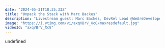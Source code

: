 ```yaml
---
date: "2024-05-31T18:35:33Z"
title: "Unpack the Stack with Marc Backes"
description: "Livestream guest: Marc Backes, DevRel Lead @WeAreDevelopers\nhttps://twitter.com/themarcba\nhttps://twitter.com/WeAreDevs\n\nLivestream Host: Tim Benniks \nhttps://twitter.com/timbenniks\nhttps://www.linkedin.com/in/timbenniks/\n\nJoin us on Discord at https://uniform.to/discord\n\nFollow us on:\nFacebook: https://www.facebook.com/people/Uniform/\nTwitter: https://twitter.com/UniformDev \nLinkedIn: https://www.linkedin.com/company/uniformdev \nInstagram: https://www.instagram.com/uniform.dev/"
image: "https://i.ytimg.com/vi/axqVBrV_Xc8/maxresdefault.jpg"
videoId: "axqVBrV_Xc8"
---
```


undefined